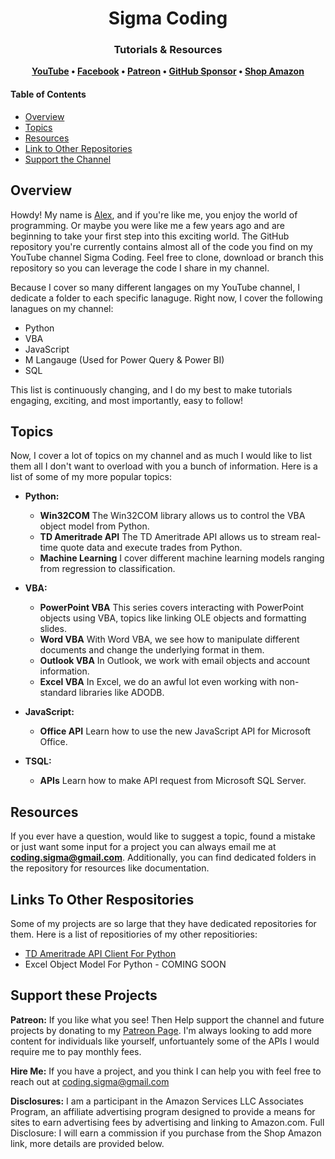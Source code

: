 <h1 align="center">
	Sigma Coding
</h1>

<h3 align="center">
	Tutorials & Resources
</h3>

<p align="center">
	<strong>
		<a href="https://www.youtube.com/c/SigmaCoding">YouTube</a>
		•
		<a href="https://www.facebook.com/codingsigma">Facebook</a>
		•
		<a href="https://www.patreon.com/sigmacoding">Patreon</a>
		•
		<a href="https://github.com/sponsors/areed1192">GitHub Sponsor</a>
		•
		<a href="https://www.amazon.com/gp/search?ie=UTF8&tag=areed1192-20&linkCode=ur2&linkId=5b4d939974e7c2b59d0d4125ce716d0d&camp=1789&creative=9325&index=books&keywords=Finance Programming">Shop Amazon</a>
	</strong>
</p>

#### Table of Contents

* [Overview](#overview)
* [Topics](#topics)
* [Resources](#resources)
* [Link to Other Repositories](#link-to-other-repositories)
* [Support the Channel](#support-the-channel)

## Overview

Howdy! My name is [Alex](https://www.linkedin.com/in/alex-reed/), and if you're like me, you enjoy the world of programming. Or maybe you were like me a few years ago and are beginning to take your first step into this exciting world. The GitHub repository you're currently contains almost all of the code you find on my YouTube channel Sigma Coding. Feel free to clone, download or branch this repository so you can leverage the code I share in my channel.

Because I cover so many different langages on my YouTube channel, I dedicate a folder to each specific lanaguge. Right now, I cover the following lanagues on my channel:

* Python
* VBA
* JavaScript
* M Langauge (Used for Power Query & Power BI)
* SQL

This list is continuously changing, and I do my best to make tutorials engaging, exciting, and most importantly, easy to follow!

## Topics

Now, I cover a lot of topics on my channel and as much I would like to list them all I don't want to overload with you a bunch of information. Here is a list of some of my more popular topics:

* **Python:**
  * **Win32COM** The Win32COM library allows us to control the VBA object model from Python.
  * **TD Ameritrade API** The TD Ameritrade API allows us to stream real-time quote data and execute trades from Python.
  * **Machine Learning** I cover different machine learning models ranging from regression to classification.

* **VBA:**
  * **PowerPoint VBA** This series covers interacting with PowerPoint objects using VBA, topics like linking OLE objects and formatting slides.
  * **Word VBA** With Word VBA, we see how to manipulate different documents and change the underlying format in them.
  * **Outlook VBA** In Outlook, we work with email objects and account information.
  * **Excel VBA** In Excel, we do an awful lot even working with non-standard libraries like ADODB.

* **JavaScript:**
  * **Office API** Learn how to use the new JavaScript API for Microsoft Office.

* **TSQL:**
  * **APIs** Learn how to make API request from Microsoft SQL Server.

## Resources

If you ever have a question, would like to suggest a topic, found a mistake or just want some input for a project you can always email me at **coding.sigma@gmail.com**. Additionally, you can find dedicated folders in the repository for resources like documentation.

## Links To Other Respositories

Some of my projects are so large that they have dedicated repositories for them. Here is a list of repositiories of my other repositiories:

* [TD Ameritrade API Client For Python](https://github.com/areed1192/td-ameritrade-python-api)
* Excel Object Model For Python - COMING SOON

## Support these Projects

**Patreon:**
If you like what you see! Then Help support the channel and future projects by donating to my [Patreon Page](https://www.patreon.com/sigmacoding). I'm always looking to add more content for individuals like yourself, unfortuantely some of the APIs I would require me to pay monthly fees.

**Hire Me:**
If you have a project, and you think I can help you with feel free to reach out at coding.sigma@gmail.com

**Disclosures:**
I am a participant in the Amazon Services LLC Associates Program, an affiliate advertising program designed to provide a means for sites to earn advertising fees by advertising and linking to Amazon.com. Full Disclosure: I will earn a commission if you purchase from the Shop Amazon link, more details are provided below.

